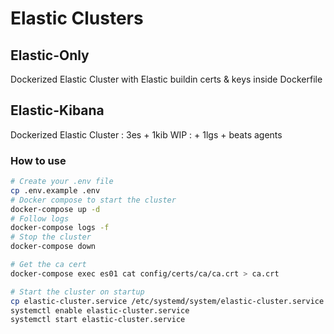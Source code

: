 # Elastic Clusters

## Elastic-Only
Dockerized Elastic Cluster with Elastic buildin certs & keys inside Dockerfile

## Elastic-Kibana
Dockerized Elastic Cluster : 3es + 1kib
WIP : + 1lgs + beats agents

### How to use
```bash
# Create your .env file
cp .env.example .env
# Docker compose to start the cluster
docker-compose up -d
# Follow logs
docker-compose logs -f
# Stop the cluster
docker-compose down

# Get the ca cert
docker-compose exec es01 cat config/certs/ca/ca.crt > ca.crt

# Start the cluster on startup
cp elastic-cluster.service /etc/systemd/system/elastic-cluster.service
systemctl enable elastic-cluster.service
systemctl start elastic-cluster.service

```
